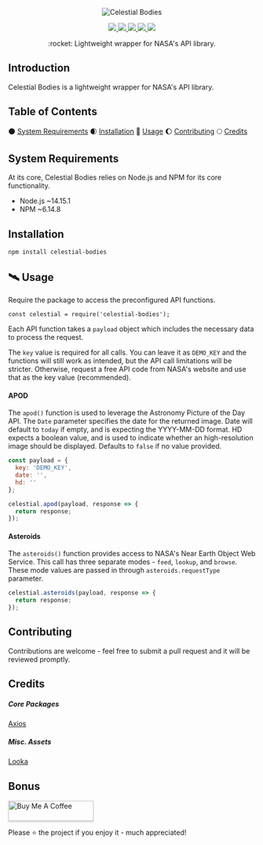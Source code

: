 <p align="center">
  <img src="./.github/assets/celestial-bodies.png" alt="Celestial Bodies">
</p>

<p align="center">
  <a href="#">
    <img src="https://img.shields.io/static/v1?label=status&message=Active%20Development&color=blue&style=flat-square&?logo=open-source-initiative&logoColor=ffffff">
  </a>
  <a href="#">
    <img src="https://img.shields.io/github/v/release/hieronymous-bean/celestial-bodies?include_prereleases&style=flat-square">
  </a>
  <a href="#">
    <img src="https://img.shields.io/github/issues-raw/hieronymous-bean/celestial-bodies?style=flat-square">
  </a>
  <a href="#">
    <img src="https://img.shields.io/github/license/hieronymous-bean/exemplar?style=flat-square">
  </a>
  <a href="#">
    <img src="https://img.shields.io/badge/gulp-builds_this_project-eb4a4b.svg?logo=data%3Aimage%2Fpng%3Bbase64%2CiVBORw0KGgoAAAANSUhEUgAAAAYAAAAOCAMAAAA7QZ0XAAAABlBMVEUAAAD%2F%2F%2F%2Bl2Z%2FdAAAAAXRSTlMAQObYZgAAABdJREFUeAFjAAFGRjSSEQzwUgwQkjAFAAtaAD0Ls2nMAAAAAElFTkSuQmCC&style=flat-square">
  </a>
  <br>
</p>

<p align="center">:rocket: Lightweight wrapper for NASA's API library.</p>





## Introduction
Celestial Bodies is a lightweight wrapper for NASA's API library.




## Table of Contents

:new_moon: <a href="#system-requirements">System Requirements</a>
:waxing_crescent_moon: <a href="#installation">Installation</a>
:crescent_moon: <a href="#usage">Usage</a>
:moon: <a href="#contributing">Contributing</a>
:full_moon: <a href="#credits">Credits</a>



## System Requirements

At its core, Celestial Bodies relies on Node.js and NPM for its core functionality. 

- Node.js ~14.15.1
- NPM ~6.14.8


## Installation

```
npm install celestial-bodies
```

## :artificial_satellite: Usage
Require the package to access the preconfigured API functions.
```
const celestial = require('celestial-bodies');
```

Each API function takes a `payload` object which includes the necessary data to process the request. 

The `key` value is required for all calls. You can leave it as `DEMO_KEY` and the functions will still work as intended, but the API call limitations will be stricter. Otherwise, request a free API code from NASA's website and use that as the key value (recommended).

#### APOD
The `apod()` function is used to leverage the Astronomy Picture of the Day API. 
The `Date` parameter specifies the date for the returned image. Date will default to `today` if empty, and is expecting the YYYY-MM-DD format.
HD expects a boolean value, and is used to indicate whether an high-resolution image should be displayed. Defaults to `false` if no value provided.


```js
const payload = {
  key: 'DEMO_KEY',
  date: '',
  hd: ''
};

celestial.apod(payload, response => {
  return response;
});
```




#### Asteroids
The `asteroids()` function provides access to NASA's Near Earth Object Web Service. This call has three separate modes - ``feed``, ``lookup``, and ``browse``. 
These mode values are passed in through ``asteroids.requestType`` parameter. 

```js
celestial.asteroids(payload, response => {
  return response;
});
```


## Contributing

Contributions are welcome - feel free to submit a pull request and it will be reviewed promptly. 

## Credits

##### Core Packages
<a href="https://github.com/axios/axios">Axios</a>

##### Misc. Assets
<a href="https://looka.com/">Looka</a>

## Bonus

<a href="https://www.buymeacoffee.com/hieronymousbean" target="_blank">
    <img src="https://www.buymeacoffee.com/assets/img/custom_images/orange_img.png" alt="Buy Me A Coffee" style="height: 41px !important;width: 174px !important;box-shadow: 0px 3px 2px 0px rgba(190, 190, 190, 0.5) !important;-webkit-box-shadow: 0px 3px 2px 0px rgba(190, 190, 190, 0.5) !important;" >
</a>

Please :star: the project if you enjoy it - much appreciated!